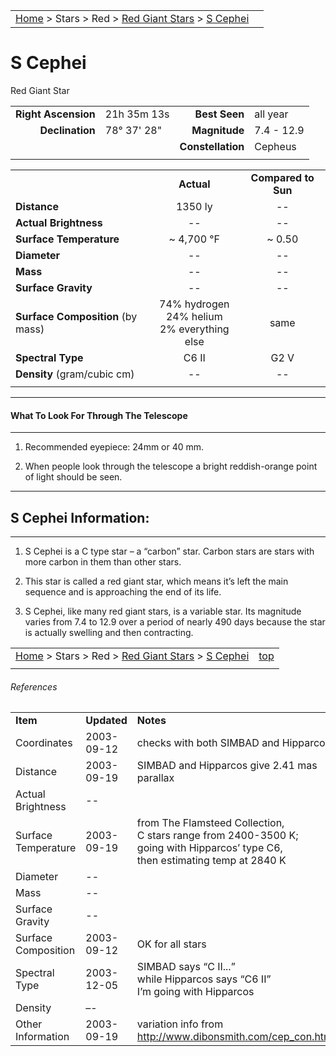 <script src="/js/whatsup.js"></script>
<script type="text/javascript">
	var objectName ="S Cephei"
	var objectDesc ="Red Giant Star"
	var objectImage=""
</script>

|    |    |
|:---|---:|
|[Home](/notes/#object-notes) > Stars > Red > [Red Giant Stars](../!red-giant-stars) > [S Cephei](#s-cephei)|  <div id=whatsup></div> |

# S Cephei 
Red Giant Star

|   |   |   |   |
|--:|:--|--:|:--|
|**Right Ascension**|21h 35m 13s|**Best Seen**|all year|
|**Declination**|78&deg; 37' 28"|**Magnitude**|7.4 - 12.9|
|  |  |**Constellation**|Cepheus|
|  |  |  |

	
|  |  |  |
|--|:--:|:--:|
|  |**Actual**|**Compared to Sun**|
|**Distance**|1350 ly|--|
|**Actual Brightness**|--|--|
|**Surface Temperature**|~ 4,700 &deg;F|~ 0.50|
|**Diameter**|--|--|
|**Mass**|--|--|
|**Surface Gravity**|--|--|
|**Surface Composition** (by mass)|74% hydrogen<br>24% helium<br>2% everything else|same|
|**Spectral Type**|C6 II|G2 V|
|**Density** (gram/cubic cm)|--|--|
|   |   |   |

---
#### What To Look For Through The Telescope
---

1.  Recommended eyepiece: 24mm or 40 mm.

1.  When people look through the telescope a bright reddish-orange point of light should be seen.

---
## S Cephei Information:
---

1.  S Cephei is a C type star – a “carbon” star.  Carbon stars are stars with more carbon in them than other stars.

1.  This star is called a red giant star, which means it’s left the main sequence and is approaching the end of its life.

1.  S Cephei, like many red giant stars, is a variable star.  Its magnitude varies from 7.4 to 12.9 over a period of nearly 490 days because the star is actually swelling and then contracting.


|    |    |
|:---|---:|
|[Home](/notes/#object-notes) > Stars > Red > [Red Giant Stars](../!red-giant-stars) > [S Cephei](#s-cephei) | [top](#s-cephei) |
|    |    |


###### References

|   |   |   |
|---|---|---|
|**Item**|**Updated**|**Notes**| 
|Coordinates|2003-09-12|checks with both SIMBAD and Hipparcos|
|Distance|2003-09-19|SIMBAD and Hipparcos give 2.41 mas parallax|
|Actual Brightness|--|  |
|Surface Temperature|2003-09-19|from The Flamsteed Collection,<br/>C stars range from 2400-3500 K;<br/>going with Hipparcos’ type C6,<br/>then estimating temp at 2840 K|
|Diameter|--|  |
|Mass|--|  |
|Surface Gravity|--|  |
|Surface Composition|2003-09-12|OK for all stars|
|Spectral Type|2003-12-05|SIMBAD says “C II...” <br/>while Hipparcos says “C6 II”<br/>I’m going with Hipparcos|
|Density|–-|  |
|Other Information|2003-09-19|variation info from<br/> <http://www.dibonsmith.com/cep_con.htm>|
